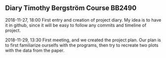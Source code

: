 ## Diary Timothy Bergström Course BB2490

2018-11-27, 18:00
First entry and creation of project diary. My idea is to have it in github,
since it will be easy to follow any commits and timeline of project.

2018-11-29, 13:30
First meeting, and we created the project plan. Our plan is to first familiarize ourselfs with the programs, then try to recreate two plots with the data from the paper.
